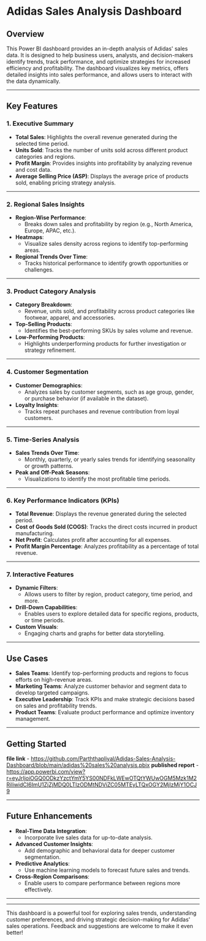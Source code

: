 # **Adidas Sales Analysis Dashboard**

## **Overview**
This Power BI dashboard provides an in-depth analysis of Adidas' sales data. It is designed to help business users, analysts, and decision-makers identify trends, track performance, and optimize strategies for increased efficiency and profitability. The dashboard visualizes key metrics, offers detailed insights into sales performance, and allows users to interact with the data dynamically.

---

## **Key Features**
### **1. Executive Summary**
- **Total Sales**: Highlights the overall revenue generated during the selected time period.
- **Units Sold**: Tracks the number of units sold across different product categories and regions.
- **Profit Margin**: Provides insights into profitability by analyzing revenue and cost data.
- **Average Selling Price (ASP)**: Displays the average price of products sold, enabling pricing strategy analysis.

---

### **2. Regional Sales Insights**
- **Region-Wise Performance**:
  - Breaks down sales and profitability by region (e.g., North America, Europe, APAC, etc.).
- **Heatmaps**:
  - Visualize sales density across regions to identify top-performing areas.
- **Regional Trends Over Time**:
  - Tracks historical performance to identify growth opportunities or challenges.

---

### **3. Product Category Analysis**
- **Category Breakdown**:
  - Revenue, units sold, and profitability across product categories like footwear, apparel, and accessories.
- **Top-Selling Products**:
  - Identifies the best-performing SKUs by sales volume and revenue.
- **Low-Performing Products**:
  - Highlights underperforming products for further investigation or strategy refinement.

---

### **4. Customer Segmentation**
- **Customer Demographics**:
  - Analyzes sales by customer segments, such as age group, gender, or purchase behavior (if available in the dataset).
- **Loyalty Insights**:
  - Tracks repeat purchases and revenue contribution from loyal customers.

---

### **5. Time-Series Analysis**
- **Sales Trends Over Time**:
  - Monthly, quarterly, or yearly sales trends for identifying seasonality or growth patterns.
- **Peak and Off-Peak Seasons**:
  - Visualizations to identify the most profitable time periods.

---

### **6. Key Performance Indicators (KPIs)**
- **Total Revenue**: Displays the revenue generated during the selected period.
- **Cost of Goods Sold (COGS)**: Tracks the direct costs incurred in product manufacturing.
- **Net Profit**: Calculates profit after accounting for all expenses.
- **Profit Margin Percentage**: Analyzes profitability as a percentage of total revenue.

---

### **7. Interactive Features**
- **Dynamic Filters**:
  - Allows users to filter by region, product category, time period, and more.
- **Drill-Down Capabilities**:
  - Enables users to explore detailed data for specific regions, products, or time periods.
- **Custom Visuals**:
  - Engaging charts and graphs for better data storytelling.

---

## **Use Cases**
- **Sales Teams**: Identify top-performing products and regions to focus efforts on high-revenue areas.
- **Marketing Teams**: Analyze customer behavior and segment data to develop targeted campaigns.
- **Executive Leadership**: Track KPIs and make strategic decisions based on sales and profitability trends.
- **Product Teams**: Evaluate product performance and optimize inventory management.

---

## **Getting Started**
**file link** - https://github.com/Parththapliyal/Adidas-Sales-Analysis-Dashboard/blob/main/adidas%20sales%20analysis.pbix
**published report** - https://app.powerbi.com/view?r=eyJrIjoiOGQ0ODkzYzctYmY5YS00NDFkLWEwOTQtYWUwOGM5Mzk1M2RiIiwidCI6ImU1ZjZjMDQ0LTIzODMtNDViZC05MTEyLTQxOGY2MjIzMjY1OCJ9

---

## **Future Enhancements**
- **Real-Time Data Integration**:
  - Incorporate live sales data for up-to-date analysis.
- **Advanced Customer Insights**:
  - Add demographic and behavioral data for deeper customer segmentation.
- **Predictive Analytics**:
  - Use machine learning models to forecast future sales and trends.
- **Cross-Region Comparisons**:
  - Enable users to compare performance between regions more effectively.

---


---

This dashboard is a powerful tool for exploring sales trends, understanding customer preferences, and driving strategic decision-making for Adidas' sales operations. Feedback and suggestions are welcome to make it even better!
